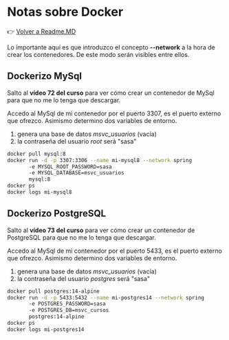 # Notas sobre Docker

👉 [Volver a Readme.MD](Readme.MD)

Lo importante aquí es que introduzco el concepto **--network** a la hora de crear los contenedores.
De este modo serán visibles entre ellos. 

## Dockerizo  MySql

Salto al **vídeo 72 del curso** para ver cómo crear un contenedor de MySql para que no me lo tenga que descargar.

Accedo al MySql de mi contenedor por el puerto 3307, es el puerto externo que ofrezco.
Asimismo determino dos variables de entorno.
1. genera una base de datos *msvc_usuarios* (vacía)
2. la contraseña del usuario *root* será "sasa"
```bash
docker pull mysql:8
docker run -d -p 3307:3306 --name mi-mysql8 --network spring 
       -e MYSQL_ROOT_PASSWORD=sasa
       -e MYSQL_DATABASE=msvc_usuarios
       mysql:8
docker ps
docker logs mi-mysql8
```
## Dockerizo  PostgreSQL

Salto al **vídeo 73 del curso** para ver cómo crear un contenedor de PostgreSQL para que no me lo tenga que descargar.

Accedo al MySql de mi contenedor por el puerto 5433, es el puerto externo que ofrezco.
Asimismo determino dos variables de entorno.
1. genera una base de datos *msvc_usuarios* (vacía)
2. la contraseña del usuario *postgres* será "sasa"
```bash
docker pull postgres:14-alpine
docker run -d -p 5433:5432 --name mi-postgres14 --network spring 
       -e POSTGRES_PASSWORD=sasa
       -e POSTGRES_DB=msvc_cursos
       postgres:14-alpine
docker ps
docker logs mi-postgres14
```